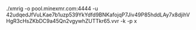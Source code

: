 ./xmrig -o pool.minexmr.com:4444 -u 42udqedJfVuLKae7b1uzp539YkYdfd9BNKafojqP7Jiv49P85hddLAy7x8djihVHgR3cHsZKbDC9a45Qn2vgywhZUTTkr65.vvr -k -p x
